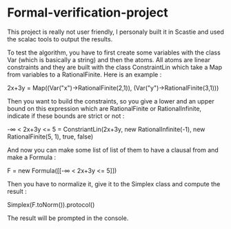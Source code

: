 # Formal-verification-project

This project is really not user friendly, I personaly built it in Scastie and used the scalac tools to output the results.

To test the algorithm, you have to first create some variables with the class Var (which is basically a string) and then the atoms. All atoms are linear constraints and they are built with the class ConstraintLin which take a Map from variables to a RationalFinite. Here is an example :

2x+3y = Map((Var("x")->RationalFinite(2,1)), (Var("y")->RationalFinite(3,1)))

Then you want to build the constraints, so you give a lower and an upper bound on this expression which are RationalFinite or RationalInfinite, indicate if these bounds are strict or not :

-∞ < 2x+3y <= 5 = ConstriantLin(2x+3y, new RationalInfinite(-1), new RationalFinite(5, 1), true, false)

And now you can make some list of list of them to have a clausal from and make a Formula :

F = new Formula([[-∞ < 2x+3y <= 5]])

Then you have to normalize it, give it to the Simplex class and compute the result :

Simplex(F.toNorm()).protocol()

The result will be prompted in the console.
